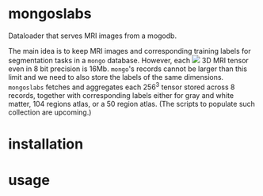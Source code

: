 # mongoslabs
Dataloader that serves MRI images from a mogodb.

The main idea is to keep MRI images and corresponding training labels
for segmentation tasks in a `mongo` database. However, each <img src="https://render.githubusercontent.com/render/math?math=256^3"> 3D MRI
tensor even in 8 bit precision is 16Mb. `mongo`'s records cannot be
larger than this limit and we need to also store the labels of the
same dimensions. `mongoslabs` fetches and aggregates each $256^3$
tensor stored across 8 records, together with corresponding labels
either for gray and white matter, 104 regions atlas, or a 50 region
atlas. (The scripts to populate such collection are upcoming.)

# installation

# usage

